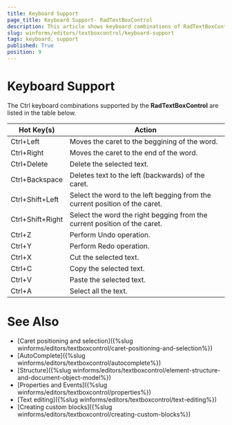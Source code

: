 ```yaml
---
title: Keyboard Support
page_title: Keyboard Support- RadTextBoxControl
description: This article shows keyboard combinations of RadTextBoxControl
slug: winforms/editors/textboxcontrol/keyboard-support
tags: keyboard, support
published: True
position: 9
---
```


# Keyboard Support

The Ctrl keyboard combinations supported by the **RadTextBoxControl** are listed in the table below.

|Hot Key(s)|Action|
|---|---|
|Ctrl+Left|Moves the caret to the beggining of the word.|
|Ctrl+Right|Moves the caret to the end of the word.|
|Ctrl+Delete|Delete the selected text.|
|Ctrl+Backspace|Deletes text to the left (backwards) of the caret.|
|Ctrl+Shift+Left|Select the word to the left begging from the current position of the caret.|
|Ctrl+Shift+Right|Select the word the right begging from the current position of the caret.|
|Ctrl+Z|Perform Undo operation.|
|Ctrl+Y|Perform Redo operation.|
|Ctrl+X|Cut the selected text.|
|Ctrl+C|Copy the selected text.|
|Ctrl+V|Paste the selected text.|
|Ctrl+A|Select all the text.|


# See Also

* [Caret positioning and selection]({%slug winforms/editors/textboxcontrol/caret-positioning-and-selection%})
* [AutoComplete]({%slug winforms/editors/textboxcontrol/autocomplete%})
* [Structure]({%slug winforms/editors/textboxcontrol/element-structure-and-document-object-model%})
* [Properties and Events]({%slug winforms/editors/textboxcontrol/properties%})
* [Text editing]({%slug winforms/editors/textboxcontrol/text-editing%})
* [Creating custom blocks]({%slug winforms/editors/textboxcontrol/creating-custom-blocks%})

